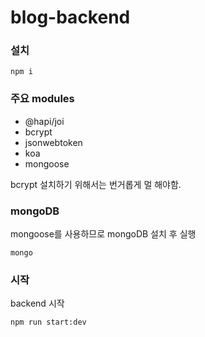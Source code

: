 # blog-backend

### 설치

```
npm i
```

### 주요 modules

- @hapi/joi
- bcrypt
- jsonwebtoken
- koa
- mongoose

bcrypt 설치하기 위해서는 번거롭게 멀 해야함.

### mongoDB

mongoose를 사용하므로 mongoDB 설치 후 실행

```
mongo
```

### 시작

backend 시작

```
npm run start:dev
```
